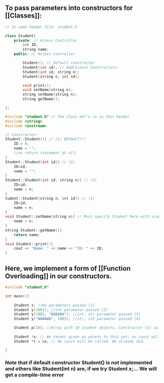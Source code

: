 ## To pass parameters into constructors for [[Classes]]:

```cpp
// In some header file: student.h

class Student{
	private: // Access Controller
		int ID;
		string name;
	public: // Access Controller

		Student(); // default constructor
		Student(int id); // Additional Constructors:
		Student(int id, string n);
		Student(string n, int id);

		void print();
		void setName(string n);
		string setName(string n);
		string getName();

};
```

```cpp
#include "student.h" // The class def'n is in this header
#include <string>
#include <iostream>

// Constructor:
Student::Student(){ // (1) DEFAULT!!!
	ID = 0;
	name = '';
	//no return statement at all;
}
Student::Student(int id){ // (2)
	ID=id;
	name = "";
}
Student::Student(int id, string n){ // (3)
	ID=id;
	name = n;
}
tudent::Student(string n, int id){ // (4)
	ID=id;
	name = n;
}
void Student::setName(string n){ // Must specify Student here with scope operator "::"
	name = n;
}
string Student::getName(){
	return name;
}
void Student::print(){
	cout << "Name: " << name << "ID: " << ID;
}
```

## Here, we implement a form of [[Function Overloading]] in our constructors.

```cpp
#include "student.h"

int main(){
	
	Student x; //No parameters passed (1)
	Student y(1001); //int parameter passed (2)
	Student y(1002, "BABABA"); //int, str parameter passed (3)
	Student y("WAWAWA", 1003); //str, int parameter passed (4)

	Student p[10]; //Array with 10 student objects. Constructor (1) called 10 times.
	
	Student *s; // We havent given an adress to this yet; no const will be called.
	Student *t = &x; // No const will be called. We already did.

}
```

### Note that if default constructor Student() is not implemented and others like Student(int n) are, if we try Student x;… We will get a compile-time error